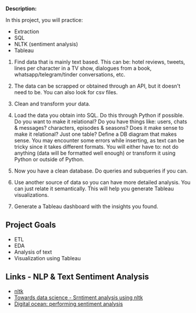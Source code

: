 **Description:**

In this project, you will practice:

- Extraction
- SQL
- NLTK (sentiment analysis)
- Tableau

1. Find data that is mainly text based. This can be: hotel reviews, tweets, lines per character in a TV show, dialogues from a book, whatsapp/telegram/tinder conversations, etc.

2. The data can be scrapped or obtained through an API, but it doesn't need to be. You can also look for csv files.

3. Clean and transform your data.

4. Load the data you obtain into SQL. Do this through Python if possible. Do you want to make it relational? Do you have things like: users, chats & messages? characters, episodes & seasons? Does it make sense to make it relational? Just one table? Define a DB diagram that makes sense. You may encounter some errors while inserting, as text can be tricky since it takes different formats. You will either have to: not do anything (data will be formatted well enough) or transform it using Python or outside of Python.

5. Now you have a clean database. Do queries and subqueries if you can.

6. Use another source of data so you can have more detailed analysis. You can just relate it semantically. This will help you generate Tableau visualizations.

7. Generate a Tableau dashboard with the insights you found.

## Project Goals

- ETL
- EDA
- Analysis of text
- Visualization using Tableau

## Links - NLP & Text Sentiment Analysis

- [nltk](https://www.nltk.org/)
- [Towards data science - Srntiment analysis using nltk](https://towardsdatascience.com/basic-binary-sentiment-analysis-using-nltk-c94ba17ae386)
- [Digital ocean: performing sentiment analysis](https://www.digitalocean.com/community/tutorials/how-to-perform-sentiment-analysis-in-python-3-using-the-natural-language-toolkit-nltk)
